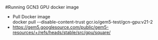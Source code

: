 #Running GCN3 GPU docker image
- Pull Docker image  
  docker pull --disable-content-trust gcr.io/gem5-test/gcn-gpu:v21-2
- 
  https://gem5.googlesource.com/public/gem5-resources/+/refs/heads/stable/src/gpu/square/



